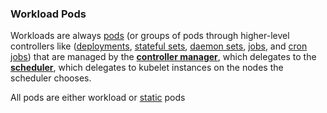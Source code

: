 ### Workload Pods
Workloads are always [pods](../../../../../resource/pod/pod.md) (or groups of pods through higher-level controllers like ([deployments](../../../../../resource/deploy/deploy.md), [stateful sets](../../../../../resource/deploy//stateful_set.md), [daemon sets](../../../../../resource/deploy/daemon_set.md), [jobs](../../../../../resource/job/job.md), and [cron jobs](../../../../../resource/job/job_cron.md)) that are managed by the **[controller manager](../static/system/scheduler.md)**, which delegates to the **[scheduler](../static/system/scheduler.md)**, which delegates to kubelet instances on the nodes the scheduler chooses.

All pods are either workload or [static](../static/static_pods.md) pods



